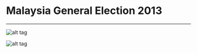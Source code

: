 Malaysia General Election 2013
==============================================

------------
![alt tag](https://raw.github.com/tzyluen/datascience/master/malaysia/ge13/img/BN-total-votes-heatmap.png)

![alt tag](https://raw.github.com/tzyluen/datascience/master/malaysia/ge13/img/PR-total-votes-heatmap.png)
